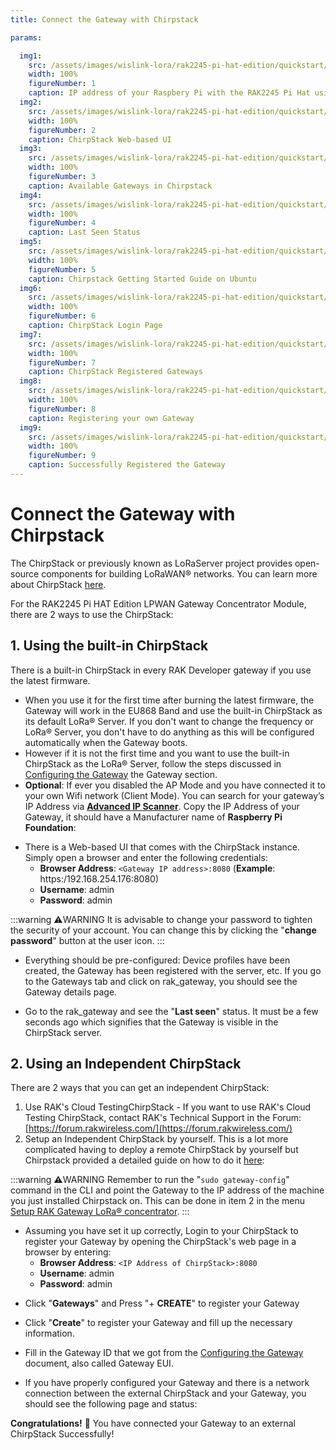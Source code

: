 ```yaml
---
title: Connect the Gateway with Chirpstack

params:

  img1:
    src: /assets/images/wislink-lora/rak2245-pi-hat-edition/quickstart/8.connecting to chirpstack/advanced-ip-scanner.png
    width: 100%
    figureNumber: 1
    caption: IP address of your Raspbery Pi with the RAK2245 Pi Hat using IP Scanner
  img2:
    src: /assets/images/wislink-lora/rak2245-pi-hat-edition/quickstart/8.connecting to chirpstack/chirpstack-ui.png
    width: 100%
    figureNumber: 2
    caption: ChirpStack Web-based UI
  img3:
    src: /assets/images/wislink-lora/rak2245-pi-hat-edition/quickstart/8.connecting to chirpstack/gateways-in-chirpstack.png
    width: 100%
    figureNumber: 3
    caption: Available Gateways in Chirpstack
  img4:
    src: /assets/images/wislink-lora/rak2245-pi-hat-edition/quickstart/8.connecting to chirpstack/chirpstack-last-seen.png
    width: 100%
    figureNumber: 4
    caption: Last Seen Status
  img5:
    src: /assets/images/wislink-lora/rak2245-pi-hat-edition/quickstart/8.connecting to chirpstack/chirpstack-guide-ubuntu.png
    width: 100%
    figureNumber: 5
    caption: Chirpstack Getting Started Guide on Ubuntu
  img6:
    src: /assets/images/wislink-lora/rak2245-pi-hat-edition/quickstart/8.connecting to chirpstack/chirpstack-login.png
    width: 100%
    figureNumber: 6
    caption: ChirpStack Login Page
  img7:
    src: /assets/images/wislink-lora/rak2245-pi-hat-edition/quickstart/8.connecting to chirpstack/chirpstack-reg-gateway.png
    width: 100%
    figureNumber: 7
    caption: ChirpStack Registered Gateways
  img8:
    src: /assets/images/wislink-lora/rak2245-pi-hat-edition/quickstart/8.connecting to chirpstack/reg-own-gateway.png
    width: 100%
    figureNumber: 8
    caption: Registering your own Gateway
  img9:
    src: /assets/images/wislink-lora/rak2245-pi-hat-edition/quickstart/8.connecting to chirpstack/chirsptack-successful-register.png
    width: 100%
    figureNumber: 9
    caption: Successfully Registered the Gateway
---
```

# Connect the Gateway with Chirpstack

The ChirpStack or previously known as LoRaServer project provides open-source components for building LoRaWAN® networks. You can learn more about ChirpStack [here](https://www.chirpstack.io/).

For the RAK2245 Pi HAT Edition LPWAN Gateway Concentrator Module, there are 2 ways to use the ChirpStack:

## 1. Using the built-in ChirpStack
There is a built-in ChirpStack in every RAK Developer gateway if you use the latest firmware.

* When you use it for the first time after burning the latest firmware, the Gateway will work in the EU868 Band and use the built-in ChirpStack as its default LoRa® Server. If you don't want to change the frequency or LoRa® Server, you don't have to do anything as this will be configured automatically when the Gateway boots.
* However if it is not the first time and you want to use the built-in ChirpStack as the LoRa® Server, follow the steps discussed in [Configuring the Gateway](configuring-the-gateway.md) the Gateway section.
* **Optional**: If ever you disabled the AP Mode and you have connected it to your own Wifi network (Client Mode). You can search for your gateway’s IP Address via [**Advanced IP Scanner**](https://www.advanced-ip-scanner.com/). Copy the IP Address of your Gateway, it should have a Manufacturer name of **Raspberry Pi Foundation**:

<rk-img :params="$page.frontmatter.params.img1" />

* There is a Web-based UI that comes with the ChirpStack instance. Simply open a browser and enter the following credentials:
    * **Browser Address**: `<Gateway IP address>:8080` (**Example**: https:/192.168.254.176:8080)
    * **Username**: admin
    * **Password**: admin

:::warning ⚠️WARNING
 It is advisable to change your password to tighten the security of your account. You can change this by clicking the "**change password**" button at the user icon.
:::

<rk-img :params="$page.frontmatter.params.img2" />

* Everything should be pre-configured: Device profiles have been created, the Gateway has been registered with the server, etc. If you go to the Gateways tab and click on rak_gateway, you should see the Gateway details page.

<rk-img :params="$page.frontmatter.params.img3" />

* Go to the rak_gateway and see the "**Last seen**" status. It must be a few seconds ago which signifies that the Gateway is visible in the ChirpStack server.

<rk-img :params="$page.frontmatter.params.img4" />

## 2. Using an Independent ChirpStack
There are 2 ways that you can get an independent ChirpStack:

1. Use RAK's Cloud TestingChirpStack - If you want to use RAK's Cloud Testing ChirpStack, contact RAK's Technical Support in the Forum: [https://forum.rakwireless.com/](https://forum.rakwireless.com/)
2. Setup an Independent ChirpStack by yourself.
This is a lot more complicated having to deploy a remote ChirpStack by yourself but Chirpstack provided a detailed guide on how to do it [here](https://www.chirpstack.io/guides/debian-ubuntu/):

<rk-img :params="$page.frontmatter.params.img5" />

:::warning ⚠️WARNING
 Remember to run the "`sudo gateway-config`" command in the CLI and point the Gateway to the IP address of the machine you just installed Chirpstack on. This can be done in item 2 in the menu [Setup RAK Gateway LoRa® concentrator](configuring-the-gateway.html#setup-rak-gateway-lora®-concentrator).
:::

* Assuming you have set it up correctly, Login to your ChirpStack to register your Gateway by opening the ChirpStack's web page in a browser by entering:
    * **Browser Address**: `<IP Address of ChirpStack>:8080`
    * **Username**: admin
    * **Password**: admin

<rk-img :params="$page.frontmatter.params.img6" />

* Click "**Gateways**" and Press "+ **CREATE**" to register your Gateway

<rk-img :params="$page.frontmatter.params.img7" />

* Click "**Create**" to register your Gateway and fill up the necessary information.

<rk-img :params="$page.frontmatter.params.img8" />

* Fill in the Gateway ID that we got from the [Configuring the Gateway](configuring-the-gateway.md) document, also called Gateway EUI.

* If you have properly configured your Gateway and there is a network connection between the external ChirpStack and your Gateway, you should see the following page and status:

<rk-img :params="$page.frontmatter.params.img9" />

**Congratulations!** :tada: You have connected your Gateway to an external ChirpStack Successfully!
